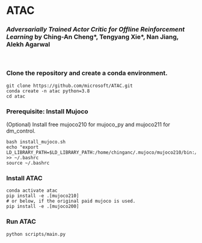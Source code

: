# ATAC
### <em>Adversarially Trained Actor Critic for Offline Reinforcement Learning </em>by Ching-An Cheng*, Tengyang Xie*, Nan Jiang, Alekh Agarwal
<br>

### Clone the repository and create a conda environment.
```
git clone https://github.com/microsoft/ATAC.git
conda create -n atac python=3.8
cd atac
```
### Prerequisite: Install Mujoco
(Optional) Install free mujoco210 for mujoco_py and mujoco211 for dm_control.
```
bash install_mujoco.sh
echo "export LD_LIBRARY_PATH=$LD_LIBRARY_PATH:/home/chinganc/.mujoco/mujoco210/bin:/usr/lib/nvidia" >> ~/.bashrc
source ~/.bashrc
```
### Install ATAC
```
conda activate atac
pip install -e .[mujoco210]
# or below, if the original paid mujoco is used.
pip install -e .[mujoco200]
```
### Run ATAC
```
python scripts/main.py
```
